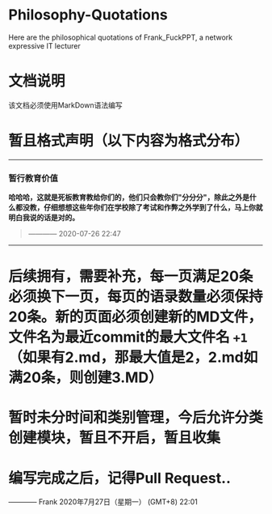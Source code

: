# Philosophy-Quotations
Here are the philosophical quotations of Frank_FuckPPT, a network expressive IT lecturer

# 文档说明
该文档必须使用MarkDown语法编写

# 暂且格式声明（以下内容为格式分布）
-----------------------------------------

### 暂行教育价值
**哈哈哈，这就是死板教育教给你们的，他们只会教你们"分分分"，除此之外是什么都没教，仔细想想这些年你们在学校除了考试和作弊之外学到了什么，马上你就明白我说的话是对的。**
> ———— 2020-07-26 22:47

---------------------------------------

# 后续拥有，需要补充，每一页满足20条必须换下一页，每页的语录数量必须保持20条。新的页面必须创建新的MD文件，文件名为最近commit的最大文件名 `+1`（如果有2.md，那最大值是2，2.md如满20条，则创建3.MD）

# 暂时未分时间和类别管理，今后允许分类创建模块，暂且不开启，暂且收集

# 编写完成之后，记得Pull Request..

———— Frank 2020年7月27日（星期一） (GMT+8) 22:01
